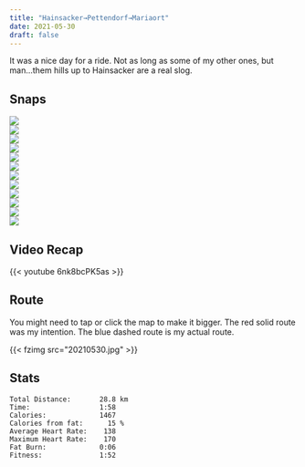```yaml
---
title: "Hainsacker→Pettendorf→Mariaort"
date: 2021-05-30
draft: false
---
```


It was a nice day for a ride.  Not as long as some of my other ones, but man...them hills up to Hainsacker are a real slog.


## Snaps

![](IMG210530-112122F.JPG)  
![](IMG210530-112236F.JPG)  
![](IMG210530-112345F.JPG)  
![](IMG_20210530_112416407_s.jpg)  
![](IMG_20210530_113122834_s.jpg)  
![](IMG210530-114252F.JPG)  
![](IMG_20210530_114322113_s.jpg)  
![](IMG210530-114452F.JPG)  
![](IMG_20210530_114842376_s.jpg)  
![](IMG210530-115243F.JPG)  
![](IMG210530-115433F.JPG)  
![](IMG210530-120816F.JPG)  


## Video Recap


{{< youtube 6nk8bcPK5as >}}

## Route
You might need to tap or click the map to make it bigger.  The red solid route was my intention.  The blue dashed route is my actual route.  

{{< fzimg src="20210530.jpg" >}}

## Stats

```
Total Distance:       28.8 km 
Time:                 1:58 
Calories:             1467
Calories from fat:      15 %
Average Heart Rate:    138
Maximum Heart Rate:    170
Fat Burn:             0:06          
Fitness:              1:52
```

